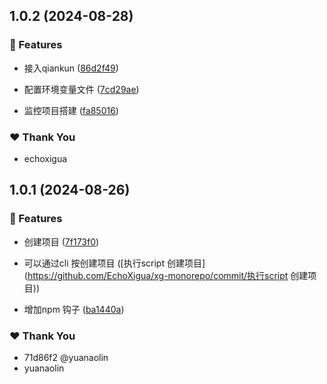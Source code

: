 ## 1.0.2 (2024-08-28)


### 🚀 Features

- 接入qiankun ([86d2f49](https://github.com/EchoXigua/xg-monorepo/commit/86d2f49))

- 配置环境变量文件 ([7cd29ae](https://github.com/EchoXigua/xg-monorepo/commit/7cd29ae))

- 监控项目搭建 ([fa85016](https://github.com/EchoXigua/xg-monorepo/commit/fa85016))


### ❤️  Thank You

- echoxigua

## 1.0.1 (2024-08-26)


### 🚀 Features

- 创建项目 ([7f173f0](https://github.com/EchoXigua/xg-monorepo/commit/7f173f0))

- 可以通过cli 按创建项目 ([执行script 创建项目](https://github.com/EchoXigua/xg-monorepo/commit/执行script 创建项目))

- 增加npm 钩子 ([ba1440a](https://github.com/EchoXigua/xg-monorepo/commit/ba1440a))


### ❤️  Thank You

- 71d86f2 @yuanaolin
- yuanaolin